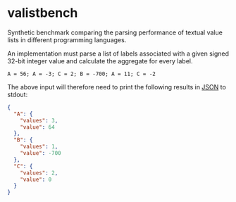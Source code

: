 # valistbench
Synthetic benchmark comparing the parsing performance of textual value lists in different programming languages.


An implementation must parse a list of labels associated with a given signed 32-bit integer value and calculate the aggregate for every label.
```
A = 56; A = -3; C = 2; B = -700; A = 11; C = -2
```
The above input will therefore need to print the following results in [JSON](https://www.json.org/) to stdout:
```json
{
  "A": {
    "values": 3,
    "value": 64
  },
  "B": {
    "values": 1,
    "value": -700
  },
  "C": {
    "values": 2,
    "value": 0
  }
}
```
